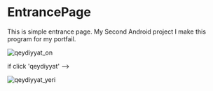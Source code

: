 # EntrancePage
This is simple entrance page. My Second Android project
I make this program for my portfail. 

![qeydiyyat_on](https://user-images.githubusercontent.com/59180418/93670157-24fa7700-faaa-11ea-8a69-0aa7e9c56e7d.png)

if click 'qeydiyyat' -->

![qeydiyyat_yeri](https://user-images.githubusercontent.com/59180418/93670173-53785200-faaa-11ea-8843-7582a5d054a6.png)

